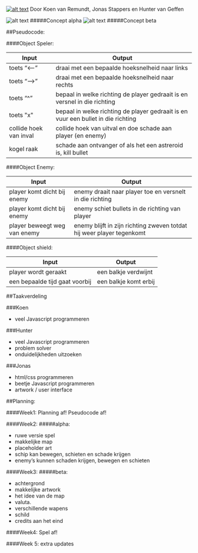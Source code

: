 [![alt text](http://i.imgur.com/Y6x2Sks.png "NGC-7331")](http://smauwie.github.io/NLT-spel)
Door Koen van Remundt, Jonas Stappers en Hunter van Geffen

![alt text](http://i.imgur.com/qOjqXot.png "Alpha")
#####Concept alpha
![alt text](http://i.imgur.com/4dqY0pG.png "Beta")
#####Concept beta

##Pseudocode:

####Object Speler:

Input | Output
--- | ---
toets “<--” | draai met een bepaalde hoeksnelheid naar links
toets “-->” | draai met een bepaalde hoeksnelheid naar rechts
toets “^” | bepaal in welke richting de player gedraait is en versnel in die richting
toets "x" | bepaal in welke richting de player gedraait is en vuur een bullet in die richting
collide hoek van inval | collide hoek van uitval en doe schade aan player (en enemy)
kogel raak | schade aan ontvanger of als het een astreroid is, kill bullet

####Object Enemy:

Input | Output
--- | ---
player komt dicht bij enemy | enemy draait naar player toe en versnelt in die richting
player komt dicht bij enemy | enemy schiet bullets in de richting van player
player beweegt weg van enemy | enemy blijft in zijn richting zweven totdat hij weer player tegenkomt

####Object shield:

Input | Output
--- | ---
player wordt geraakt | een balkje verdwijnt
een bepaalde tijd gaat voorbij | een balkje komt erbij

##Taakverdeling

###Koen
- veel Javascript programmeren

###Hunter
- veel Javascript programmeren 
- problem solver
- onduidelijkheden uitzoeken

###Jonas
- html/css programmeren 
- beetje Javascript programmeren 
- artwork / user interface


##Planning:

####Week1:
Planning af!
Pseudocode af!

####Week2:
#####alpha:
- ruwe versie spel
- makkelijke map 
- placeholder art
- schip kan bewegen, schieten en schade krijgen 
- enemy’s kunnen schaden krijgen, bewegen en schieten

	
####Week3:
#####beta:
- achtergrond
- makkelijke artwork
- het idee van de map
- valuta.
- verschillende wapens
- schild
- credits aan het eind

####Week4:
Spel af!

####Week 5:
extra updates
